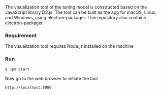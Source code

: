 The visualization tool of the tuning model is constructed based on the JavaScript library D3.js. The tool can be built as the app for macOS, Linux, and Windows, using electron-packager. This repository also contains electron-packager.
### Requirement
The visualization tool requires Node.js installed on the machine
### Run

```
$ npm start
```
Now go to the web browser to initiate the tool

```
http://localhost:8080
```
